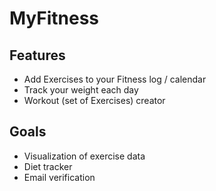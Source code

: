# MyFitness

## Features

- Add Exercises to your Fitness log / calendar
- Track your weight each day
- Workout (set of Exercises) creator

## Goals

- Visualization of exercise data
- Diet tracker
- Email verification

